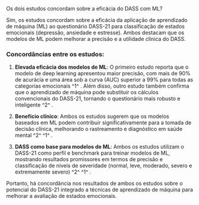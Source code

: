 Os dois estudos concordam sobre a eficácia do DASS com ML?

Sim, os estudos concordam sobre a eficácia da aplicação de aprendizado de máquina (ML) ao questionário DASS-21 para classificação de estados emocionais (depressão, ansiedade e estresse). Ambos destacam que os modelos de ML podem melhorar a precisão e a utilidade clínica do DASS.  
  
### Concordâncias entre os estudos:  
1. **Elevada eficácia dos modelos de ML**: O primeiro estudo reporta que o modelo de deep learning apresentou maior precisão, com mais de 90% de acurácia e uma área sob a curva (AUC) superior a 99% para todas as categorias emocionais  ^1^ . Além disso, outro estudo também confirma que o aprendizado de máquina pode substituir os cálculos convencionais do DASS-21, tornando o questionário mais robusto e inteligente  ^2^ .  
  
2. **Benefício clínico**: Ambos os estudos sugerem que os modelos baseados em ML podem contribuir significativamente para a tomada de decisão clínica, melhorando o rastreamento e diagnóstico em saúde mental  ^2^  ^1^ .  
  
3. **DASS como base para modelos de ML**: Ambos os estudos utilizam o DASS-21 como perfil e benchmark para treinar modelos de ML, mostrando resultados promissores em termos de precisão e classificação de níveis de severidade (normal, leve, moderado, severo e extremamente severo)  ^2^  ^1^ .  
  
Portanto, há concordância nos resultados de ambos os estudos sobre o potencial do DASS-21 integrado a técnicas de aprendizado de máquina para melhorar a avaliação de estados emocionais.
